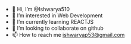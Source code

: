 - 👋 Hi, I’m @Ishwarya510
- 👀 I’m interested in Web Development
- 🌱 I’m currently learning REACTJS
- 💞️ I’m looking to collaborate on github
- 📫 How to reach me ishwaryap53@gmail.com

<!---
Ishwarya510/Ishwarya510 is a ✨ special ✨ repository because its `README.md` (this file) appears on your GitHub profile.
You can click the Preview link to take a look at your changes.
--->
